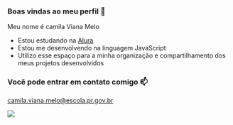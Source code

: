 ### Boas vindas ao meu perfil 👑

Meu nome é camila Viana Melo

- Estou estudando na [Alura](https://www.alura.com.br)
- Estou me desenvolvendo na linguagem JavaScript
- Utilizo esse espaço para a minha organização e compartilhamento dos meus projetos desenvolvidos

### Você pode entrar em contato comigo 📫

camila.viana.melo@escola.pr.gov.br

![](https://media.tenor.com/SzLS2EyPOJQAAAAd/fnaf-fredbear.gif](https://media.tenor.com/SzLS2EyPOJQAAAAd/fnaf-fredbear.gif)https://media.tenor.com/SzLS2EyPOJQAAAAd/fnaf-fredbear.gif)

